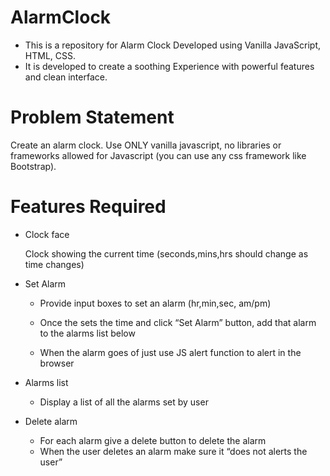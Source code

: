 # AlarmClock
* This is a repository for Alarm Clock Developed using Vanilla JavaScript, HTML, CSS.
* It is developed to create a soothing Experience with powerful features and clean interface.


# Problem Statement
Create an alarm clock. Use ONLY vanilla javascript, no libraries or frameworks allowed for Javascript (you can use any css framework like Bootstrap).

# Features Required
* Clock face

  Clock showing the current time (seconds,mins,hrs should change as time changes)
  
 * Set Alarm 
 
   - Provide input boxes to set an alarm (hr,min,sec, am/pm)
  
   - Once the sets the time and click “Set Alarm” button, add that alarm to the alarms list below
   
   - When the alarm goes of just use JS alert function to alert in the browser

* Alarms list
 
  - Display a list of all the alarms set by user

* Delete alarm

  - For each alarm give a delete button to delete the alarm
  - When the user deletes an alarm make sure it “does not alerts the user”
